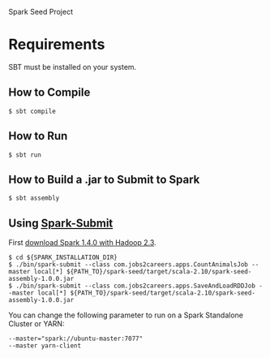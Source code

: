 Spark Seed Project


# Requirements #
SBT must be installed on your system.

## How to Compile ##
```shell
$ sbt compile
```

## How to Run ##

```shell
$ sbt run
```

## How to Build a .jar to Submit to Spark ##

```shell
$ sbt assembly
```

## Using [Spark-Submit](https://spark.apache.org/docs/latest/submitting-applications.html) ##
First [download Spark 1.4.0 with Hadoop 2.3](https://spark.apache.org/downloads.html). 
```shell
$ cd ${SPARK_INSTALLATION_DIR}
$ ./bin/spark-submit --class com.jobs2careers.apps.CountAnimalsJob --master local[*] ${PATH_TO}/spark-seed/target/scala-2.10/spark-seed-assembly-1.0.0.jar
$ ./bin/spark-submit --class com.jobs2careers.apps.SaveAndLoadRDDJob --master local[*] ${PATH_TO}/spark-seed/target/scala-2.10/spark-seed-assembly-1.0.0.jar
```

You can change the following parameter to run on a Spark Standalone Cluster or YARN:
```shell
--master="spark://ubuntu-master:7077"
--master yarn-client
```
